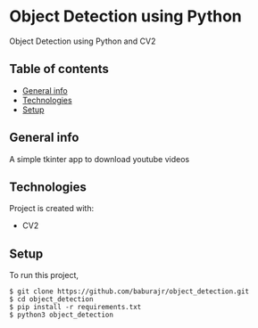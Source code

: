 # Object Detection using Python 
Object Detection using Python and CV2 
## Table of contents
* [General info](#general-info)
* [Technologies](#technologies)
* [Setup](#setup)

## General info
A simple tkinter app to download youtube videos
	
## Technologies
Project is created with:
* CV2
	
## Setup
To run this project,

```
$ git clone https://github.com/baburajr/object_detection.git
$ cd object_detection
$ pip install -r requirements.txt
$ python3 object_detection
```
